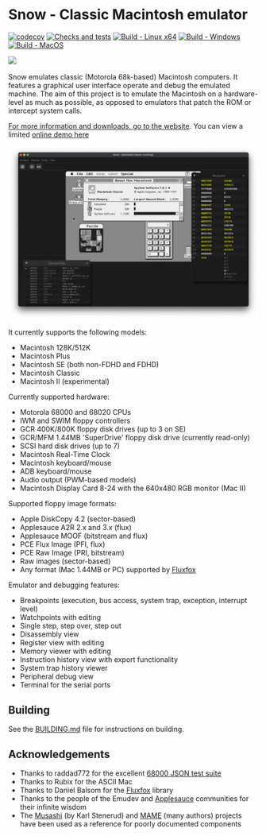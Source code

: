 # Snow - Classic Macintosh emulator

[![codecov](https://codecov.io/github/twvd/snow/graph/badge.svg?token=QRQ95QB915)](https://codecov.io/github/twvd/snow) [![Checks and tests](https://github.com/twvd/snow/actions/workflows/tests.yml/badge.svg)](https://github.com/twvd/snow/actions/workflows/tests.yml) [![Build - Linux x64](https://github.com/twvd/snow/actions/workflows/build_linux.yml/badge.svg)](https://github.com/twvd/snow/actions/workflows/build_linux.yml) [![Build - Windows](https://github.com/twvd/snow/actions/workflows/build_windows.yml/badge.svg)](https://github.com/twvd/snow/actions/workflows/build_windows.yml) [![Build - MacOS](https://github.com/twvd/snow/actions/workflows/build_macos.yml/badge.svg)](https://github.com/twvd/snow/actions/workflows/build_macos.yml)

[![](https://dcbadge.limes.pink/api/server/F2vSzTEvPV)](https://discord.gg/F2vSzTEvPV)

Snow emulates classic (Motorola 68k-based) Macintosh computers. It features a graphical user interface operate and debug the emulated machine.
The aim of this project is to emulate the Macintosh on a hardware-level as much as possible, as opposed to emulators
that patch the ROM or intercept system calls.

[For more information and downloads, go to the website](https://snowemu.com/). You can view a
limited [online demo here](https://demo.snowemu.com/)

![Snow](docs/images/egui.png)

It currently supports the following models:

* Macintosh 128K/512K
* Macintosh Plus
* Macintosh SE (both non-FDHD and FDHD)
* Macintosh Classic
* Macintosh II (experimental)

Currently supported hardware:

* Motorola 68000 and 68020 CPUs
* IWM and SWIM floppy controllers
* GCR 400K/800K floppy disk drives (up to 3 on SE)
* GCR/MFM 1.44MB 'SuperDrive' floppy disk drive (currently read-only)
* SCSI hard disk drives (up to 7)
* Macintosh Real-Time Clock
* Macintosh keyboard/mouse
* ADB keyboard/mouse
* Audio output (PWM-based models)
* Macintosh Display Card 8-24 with the 640x480 RGB monitor (Mac II)

Supported floppy image formats:

* Apple DiskCopy 4.2 (sector-based)
* Applesauce A2R 2.x and 3.x (flux)
* Applesauce MOOF (bitstream and flux)
* PCE Flux Image (PFI, flux)
* PCE Raw Image (PRI, bitstream)
* Raw images (sector-based)
* Any format (Mac 1.44MB or PC) supported by [Fluxfox](https://github.com/dbalsom/fluxfox)

Emulator and debugging features:
* Breakpoints (execution, bus access, system trap, exception, interrupt level)
* Watchpoints with editing
* Single step, step over, step out
* Disassembly view
* Register view with editing
* Memory viewer with editing
* Instruction history view with export functionality
* System trap history viewer
* Peripheral debug view
* Terminal for the serial ports

## Building

See the [BUILDING.md](docs/BUILDING.md) file for instructions on building.

## Acknowledgements

* Thanks to raddad772 for the excellent [68000 JSON test suite](https://github.com/SingleStepTests/m68000)
* Thanks to Rubix for the ASCII Mac
* Thanks to Daniel Balsom for the [Fluxfox](https://github.com/dbalsom/fluxfox) library
* Thanks to the people of the Emudev and [Applesauce](https://applesaucefdc.com/) communities for their infinite wisdom
* The [Musashi](https://github.com/kstenerud/Musashi) (by Karl Stenerud) and [MAME](https://github.com/mamedev/mame) (many authors) projects have been used as a reference for poorly documented components
